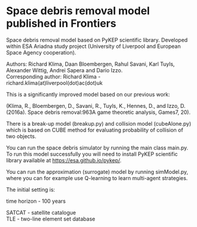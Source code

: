 # Space debris removal model published in Frontiers

Space debris removal model based on PyKEP scientific library. Developed within ESA Ariadna study project (University of Liverpool and European Space Agency cooperation).  

Authors: Richard Klima, Daan Bloembergen, Rahul Savani, Karl Tuyls, Alexander Wittig, Andrei Sapera and Dario Izzo.  
Corresponding author: Richard Klima - richard.klima(at)liverpool(dot)ac(dot)uk  

This is a significantly improved model based on our previous work:

(Klima, R., Bloembergen, D., Savani, R., Tuyls, K., Hennes, D., and Izzo, D. (2016a). Space debris removal:963A game theoretic analysis, Games7, 20).

There is a break-up model (breakup.py) and collision model (cubeAlone.py) which is based on CUBE method for evaluating probability of collision of two objects.  

You can run the space debris simulator by running the main class main.py. To run this model successfully you will need to install PyKEP scientific library available at https://esa.github.io/pykep/.  

You can run the approximation (surrogate) model by running simModel.py, where you can for example use Q-learning to learn multi-agent strategies.


The initial setting is:  

time horizon - 100 years  

SATCAT - satellite catalogue  
TLE - two-line element set database  


